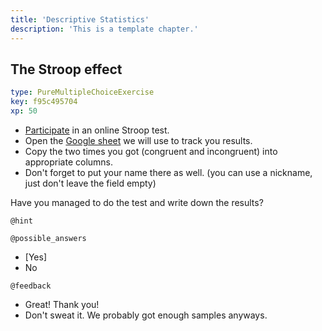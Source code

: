 ```yaml
---
title: 'Descriptive Statistics'
description: 'This is a template chapter.'
---
```


## The Stroop effect

```yaml
type: PureMultipleChoiceExercise
key: f95c495704
xp: 50
```

- [Participate](http://www.onlinestrooptest.com/stroop_effect_test.php) in an online Stroop test.
- Open the [Google sheet](https://docs.google.com/spreadsheets/d/1IsyrFoKTCBpAOPnkdrwmHZnse6psvvZ1HCXyIaV50Jo/edit?usp=sharing) we will use to track you results.
- Copy the two times you got (congruent and incongruent) into appropriate columns.
- Don't forget to put your name there as well. (you can use a nickname, just don't leave the field empty)

Have you managed to do the test and write down the results?

`@hint`


`@possible_answers`
- [Yes]
- No

`@feedback`
- Great! Thank you!
- Don't sweat it. We probably got enough samples anyways.
